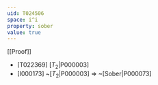 ```yaml
---
uid: T024506
space: i^i
property: sober
value: true
---
```

[[Proof]]

* [T022369] [$T_2$|P000003]
* [I000173] ~[$T_2$|P000003] => ~[Sober|P000073]


